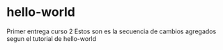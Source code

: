 # hello-world
Primer entrega curso 2
Estos son es la secuencia de cambios agregados segun el tutorial de hello-world
